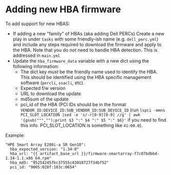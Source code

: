 # Adding new HBA firmware
To add support for new HBAS:
* If adding a new "family" of HBAs (aka adding Dell PERCs) Create a new play in under `tasks` with some friendly-ish name (e.g. `dell_perc.yml`) and include any steps required to download the firmware and apply to the HBA. Note that you do *not* need to handle HBA detection. This is addressed in `main.yml`
* Update the `hba_firmware_data` variable with a new dict using the following information:
  * The dict key _must_ be the friendly name used to identify the HBA. This should be identified using the HBA specific management software (`percli`, `ssacli`, etc).
  * Expected f/w version
  * URL to download the update
  * md5sum of the update
  * pci_id of the HBA (PCI IDs should be in the format `VENDOR_ID:DEVICE_ID:SUB_VENDOR_ID:SUB_DEVICE_ID` (run `lspci -mmns PCI_SLOT_LOCATION |sed -e 's/-r[0-9][0-9] //g' | awk '{gsub(""","");print $3 ":" $4 ":" $5 ":" $6}'` if you need to find this info. PCI_SLOT_LOCATION is something like `41:00.0`).

Example:

```
"HPE Smart Array E208i-a SR Gen10":
  hba_expected_version: "1.34-0"
  hba_url: "{{ artifact_base_url }}/firmware-smartarray-f7c07bdbbd-1.34-1.1.x86_64.rpm"
  hba_md5: "95254245fbc37555c43018727f34bf52"
  pci_id: "9005:028f:103c:0654"
```
